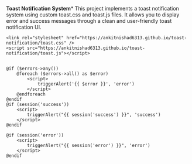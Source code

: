 **Toast Notification System***
This project implements a toast notification system using custom toast.css and toast.js files. It allows you to display error and success messages through a clean and user-friendly toast notification UI.
    
    <link rel="stylesheet" href="https://ankitnishad6313.github.io/toast-notification/toast.css" />
    <script src="https://ankitnishad6313.github.io/toast-notification/toast.js"></script>

    
    @if ($errors->any())
        @foreach ($errors->all() as $error)
            <script>
                triggerAlert('{{ $error }}', 'error')
            </script>
        @endforeach
    @endif
    @if (session('success'))
        <script>
            triggerAlert("{{ session('success') }}", 'success')
        </script>
    @endif

    @if (session('error'))
        <script>
            triggerAlert("{{ session('error') }}", 'error')
        </script>
    @endif
